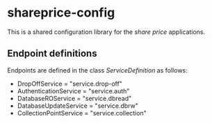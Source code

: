 # shareprice-config

This is a shared configuration library for the *share price* applications.

## Endpoint definitions
Endpoints are defined in the class *ServiceDefinition* as follows:

* DropOffService = "service.drop-off"
* AuthenticationService = "service.auth"
* DatabaseROService = "service.dbread"
* DatabaseUpdateService = "service.dbrw"
* CollectionPointService = "service.collection"
